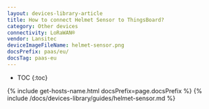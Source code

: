 ```yaml
---
layout: devices-library-article
title: How to connect Helmet Sensor to ThingsBoard?
category: Other devices
connectivity: LoRaWAN®
vendor: Lansitec
deviceImageFileName: helmet-sensor.png
docsPrefix: paas/eu/
docsTag: paas-eu
---
```


* TOC
{:toc}

{% include get-hosts-name.html docsPrefix=page.docsPrefix %}
{% include /docs/devices-library/guides/helmet-sensor.md %}